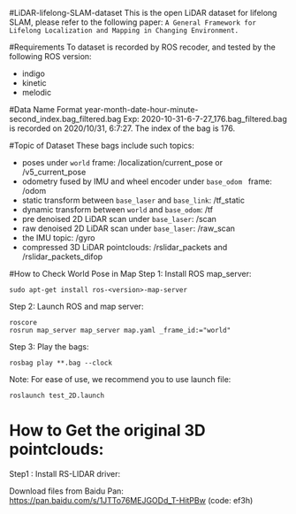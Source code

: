 #LiDAR-lifelong-SLAM-dataset
This is the open LiDAR dataset for lifelong SLAM, please refer to the following paper: `A General Framework for Lifelong Localization and Mapping in Changing Environment.`

#Requirements
To dataset is recorded by ROS recoder, and tested by the following ROS version:
- indigo
- kinetic
- melodic

#Data Name Format
year-month-date-hour-minute-second_index.bag_filtered.bag
Exp: 2020-10-31-6-7-27_176.bag_filtered.bag is recorded on 2020/10/31, 6:7:27. The index of the bag is 176.

#Topic of Dataset
These bags include such topics:
- poses under `world` frame: /localization/current_pose or /v5_current_pose
- odometry fused by IMU and wheel encoder under `base_odom ` frame: /odom
- static transform between `base_laser` and `base_link`: /tf_static
- dynamic transform between `world` and `base_odom`: /tf
- pre denoised 2D LiDAR scan under `base_laser`: /scan
- raw denoised 2D LiDAR scan under `base_laser`: /raw_scan
- the IMU topic: /gyro
- compressed 3D LiDAR pointclouds:  /rslidar_packets and /rslidar_packets_difop

#How to Check World Pose in Map
Step 1: Install ROS map_server: 
```
sudo apt-get install ros-<version>-map-server
```

Step 2:  Launch ROS and map server: 
```
roscore
rosrun map_server map_server map.yaml _frame_id:="world"
```

Step 3: Play the bags:
```
rosbag play **.bag --clock
```
Note: For ease of use, we recommend you to use launch file:
```
roslaunch test_2D.launch
```

# How to Get the original 3D pointclouds:
Step1 : Install RS-LIDAR driver:

Download files from Baidu Pan: https://pan.baidu.com/s/1JTTo76MEJGODd_T-HitPBw (code: ef3h)
